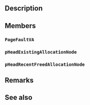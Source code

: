## Description

## Members

### `PageFaultVA`

### `pHeadExistingAllocationNode`

### `pHeadRecentFreedAllocationNode`

## Remarks

## See also